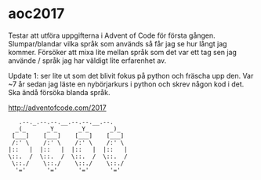 # aoc2017

Testar att utföra uppgifterna i Advent of Code för första gången.
Slumpar/blandar vilka språk som används så får jag se hur långt jag kommer.
Försöker att mixa lite mellan språk som det var ett tag sen jag använde / språk jag har väldigt lite erfarenhet av.

Update 1: ser lite ut som det blivit fokus på python och fräscha upp den. Var ~7 år sedan jag läste en nybörjarkurs i python och skrev någon kod i det. Ska ändå försöka blanda språk.

http://adventofcode.com/2017



       .--._.--.--.__.--.--.__.--.
      _(_      _Y_      _Y_      _)_  
     [___]    [___]    [___]    [___]   
     /:' \    /:' \    /:' \    /:' \   
    |::   |  |::   |  |::   |  |::   | 
    \::.  /  \::.  /  \::.  /  \::.  / 
     \::./    \::./    \::./    \::./  
      '='      '='      '='      '='   
